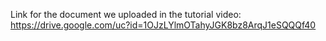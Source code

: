 Link for the document we uploaded in the tutorial video: https://drive.google.com/uc?id=1OJzLYlmOTahyJGK8bz8ArqJ1eSQQQf40
